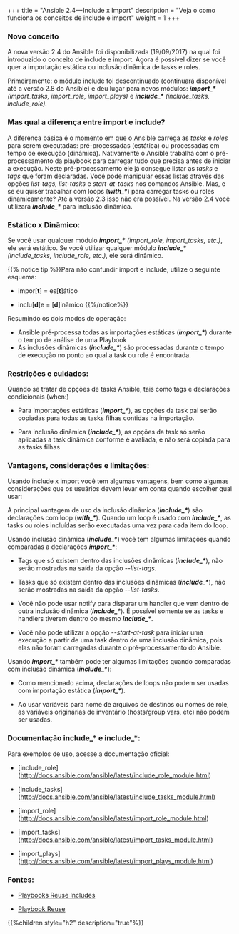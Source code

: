 +++
title = "Ansible 2.4 — Include x Import"
description = "Veja o como funciona os conceitos de include e import"
weight = 1
+++

### Novo conceito

A nova versão 2.4 do Ansible foi disponibilizada (19/09/2017) na qual foi introduzido o conceito de include e import. Agora é possível dizer se você quer a importação estática ou inclusão dinâmica de tasks e roles.

Primeiramente: o módulo include foi descontinuado (continuará disponível até a versão 2.8 do Ansible) e deu lugar para novos módulos: ***import_\**** *(import_tasks, import_role, import_plays)* e ***include_\**** *(include_tasks, include_role).*

### Mas qual a diferença entre import e include?
A diferença básica é o momento em que o Ansible carrega as *tasks* e *roles* para serem executadas: pré-processadas (estática) ou processadas em tempo de execução (dinâmica).
Nativamente o Ansible trabalha com o pré-processamento da playbook para carregar tudo que precisa antes de iniciar a execução. Neste pré-processamento ele já consegue listar as *tasks* e *tags* que foram declaradas. Você pode manipular essas listas através das opções *list-tags, list-tasks* e *start-at-tasks* nos comandos Ansible.
Mas, e se eu quiser trabalhar com loops (***with_\****) para carregar tasks ou roles dinamicamente? Até a versão 2.3 isso não era possível. Na versão 2.4 você utilizará ***include_**** para inclusão dinâmica.

### Estático x Dinâmico:
Se você usar qualquer módulo ***import_\**** *(import_role, import_tasks, etc.)*, ele será estático. Se você utilizar qualquer módulo ***include_\**** *(include_tasks, include_role, etc.)*, ele será dinâmico.

{{% notice tip %}}Para não confundir import e include, utilize o seguinte esquema:

- impor[**t**] = es[**t**]ático

- inclu[**d**]e = [**d**]inâmico
{{%/notice%}}

Resumindo os dois modos de operação:

* Ansible pré-processa todas as importações estáticas (***import_\****) durante o tempo de análise de uma Playbook
* As inclusões dinâmicas (***include_\****) são processadas durante o tempo de execução no ponto ao qual a task ou role é encontrada.

### Restrições e cuidados:

Quando se tratar de opções de tasks Ansible, tais como tags e declarações condicionais (when:)

* Para importações estáticas (***import_\****), as opções da task pai serão copiadas para todas as tasks filhas contidas na importação.

* Para inclusão dinâmica (***include_\****), as opções da task só serão aplicadas a task dinâmica conforme é avaliada, e não será copiada para as tasks filhas

### Vantagens, considerações e limitações:

Usando include x import você tem algumas vantagens, bem como algumas considerações que os usuários devem levar em conta quando escolher qual usar:

A principal vantagem de uso da inclusão dinâmica (***include_\****) são declarações com loop (***with_\****). Quando um loop é usado com ***include_\****, as tasks ou roles incluídas serão executadas uma vez para cada item do loop.

Usando inclusão dinâmica (***include_\****) você tem algumas limitações quando comparadas a declarações ***import_\****:

* Tags que só existem dentro das inclusões dinâmicas (***include_\****), não serão mostradas na saída da opção *--list-tags*.

* Tasks que só existem dentro das inclusões dinâmicas (***include_\****), não serão mostradas na saída da opção *--list-tasks*.

* Você não pode usar notify para disparar um handler que vem dentro de outra inclusão dinâmica (***include_\****). É possível somente se as tasks e handlers tiverem dentro do mesmo ***include_\****.

* Você não pode utilizar a opção *--start-at-task* para iniciar uma execução a partir de uma task dentro de uma inclusão dinâmica, pois elas não foram carregadas durante o pré-processamento do Ansible.

Usando ***import_\**** também pode ter algumas limitações quando comparadas com inclusão dinâmica (***include_\****):

* Como mencionado acima, declarações de loops não podem ser usadas com importação estática (***import_\****).

* Ao usar variáveis para nome de arquivos de destinos ou nomes de role, as variáveis originárias de inventário (hosts/group vars, etc) não podem ser usadas.


### Documentação include\_\* e include\_\*:

Para exemplos de uso, acesse a documentação oficial:

* [include_role] (http://docs.ansible.com/ansible/latest/include_role_module.html)

* [include_tasks] (http://docs.ansible.com/ansible/latest/include_tasks_module.html)

* [import_role] (http://docs.ansible.com/ansible/latest/import_role_module.html)

* [import_tasks] (http://docs.ansible.com/ansible/latest/import_tasks_module.html)

* [import_plays] (http://docs.ansible.com/ansible/latest/import_plays_module.html)

### Fontes:

* [Playbooks Reuse Includes](http://docs.ansible.com/ansible/latest/playbooks_reuse_includes.html)

* [Playbook Reuse](http://docs.ansible.com/ansible/latest/playbooks_reuse.html)



{{%children style="h2" description="true"%}}
